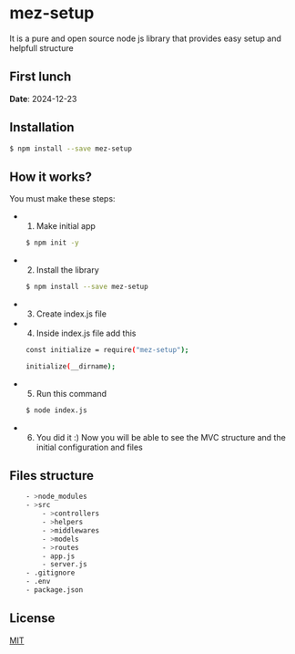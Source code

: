 # mez-setup

It is a pure and open source node js library that provides easy setup and helpfull structure

## First lunch
**Date**: 2024-12-23

## Installation
```sh
$ npm install --save mez-setup
```

## How it works?
You must make these steps:
- 1) Make initial app
```sh
    $ npm init -y
```
- 2) Install the library
```sh
    $ npm install --save mez-setup
```
- 3) Create index.js file
- 4) Inside index.js file add this
```sh
    const initialize = require("mez-setup");

    initialize(__dirname);
```
- 5) Run this command
```sh
    $ node index.js
```
- 6) You did it :)
Now you will be able to see the MVC structure and the initial configuration and files

## Files structure
```sh
    - >node_modules
    - >src
        - >controllers
        - >helpers
        - >middlewares
        - >models
        - >routes
        - app.js 
        - server.js
    - .gitignore
    - .env
    - package.json
```

## License

[MIT](LICENSE)